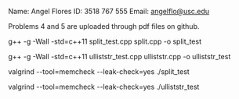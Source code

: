 Name: Angel Flores
ID: 3518 767 555
Email: angelflo@usc.edu


Problems 4 and 5 are uploaded through pdf files on github.

g++ -g -Wall -std=c++11 split_test.cpp split.cpp -o split_test

g++ -g -Wall -std=c++11 ulliststr_test.cpp ulliststr.cpp -o ulliststr_test

valgrind --tool=memcheck --leak-check=yes ./split_test

valgrind --tool=memcheck --leak-check=yes ./ulliststr_test



